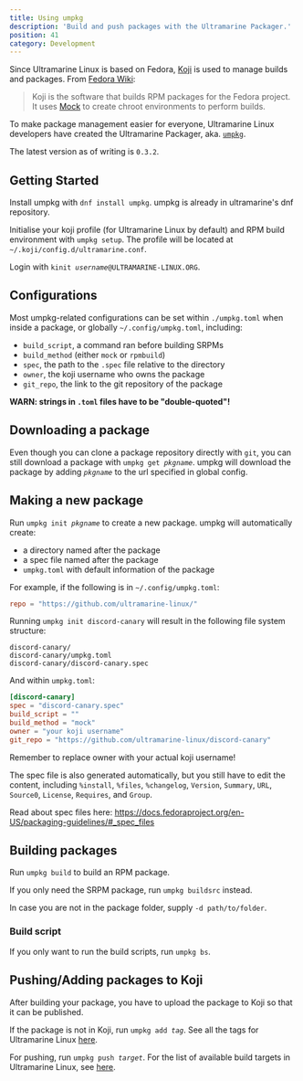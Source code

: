 ```yaml
---
title: Using umpkg
description: 'Build and push packages with the Ultramarine Packager.'
position: 41
category: Development
---
```


Since Ultramarine Linux is based on Fedora, [Koji] is used to manage builds and packages. From [Fedora Wiki](https://fedoraproject.org/wiki/Koji):
> Koji is the software that builds RPM packages for the Fedora project. It uses [Mock](https://rpm-software-management.github.io/mock/) to create chroot environments to perform builds.

To make package management easier for everyone, Ultramarine Linux developers have created the Ultramarine Packager, aka. [`umpkg`](https://github.com/ultramarine-linux/umpkg).

The latest version as of writing is `0.3.2`.


## Getting Started
Install umpkg with `dnf install umpkg`. umpkg is already in ultramarine's dnf repository.

Initialise your koji profile (for Ultramarine Linux by default) and RPM build environment with `umpkg setup`. The profile will be located at `~/.koji/config.d/ultramarine.conf`.

Login with `kinit `*`username`*`@ULTRAMARINE-LINUX.ORG`.


## Configurations
Most umpkg-related configurations can be set within `./umpkg.toml` when inside a package, or globally `~/.config/umpkg.toml`, including:
- `build_script`, a command ran before building SRPMs
- `build_method` (either `mock` or `rpmbuild`)
- `spec`, the path to the `.spec` file relative to the directory
- `owner`, the koji username who owns the package
- `git_repo`, the link to the git repository of the package

**WARN: strings in `.toml` files have to be "double-quoted"!**


## Downloading a package
Even though you can clone a package repository directly with `git`, you can still download a package with `umpkg get `*`pkgname`*. umpkg will download the package by adding *`pkgname`* to the url specified in global config.

## Making a new package
Run `umpkg init `*`pkgname`* to create a new package. umpkg will automatically create:
- a directory named after the package
- a spec file named after the package
- `umpkg.toml` with default information of the package

For example, if the following is in `~/.config/umpkg.toml`:
```toml
repo = "https://github.com/ultramarine-linux/"
```

Running `umpkg init discord-canary` will result in the following file system structure:

```
discord-canary/
discord-canary/umpkg.toml
discord-canary/discord-canary.spec
```

And within `umpkg.toml`:

```toml
[discord-canary]
spec = "discord-canary.spec"
build_script = ""
build_method = "mock"
owner = "your koji username"
git_repo = "https://github.com/ultramarine-linux/discord-canary"
```

Remember to replace owner with your actual koji username!

The spec file is also generated automatically, but you still have to edit the content, including `%install`, `%files`, `%changelog`, `Version`, `Summary`, `URL`, `Source0`, `License`, `Requires`, and `Group`.

Read about spec files here: https://docs.fedoraproject.org/en-US/packaging-guidelines/#_spec_files


## Building packages
Run `umpkg build` to build an RPM package.

If you only need the SRPM package, run `umpkg buildsrc` instead.

In case you are not in the package folder, supply `-d path/to/folder`.

### Build script
If you only want to run the build scripts, run `umpkg bs`.

## Pushing/Adding packages to Koji
After building your package, you have to upload the package to Koji so that it can be published.

If the package is not in Koji, run `umpkg add `*`tag`*.
See all the tags for Ultramarine Linux [here](https://lapis.ultramarine-linux.org/koji/tags).

For pushing, run `umpkg push `*`target`*.
For the list of available build targets in Ultramarine Linux, see [here](https://lapis.ultramarine-linux.org/koji/buildtargets).



[Koji]: https://lapis.ultramarine-linux.org/koji/
